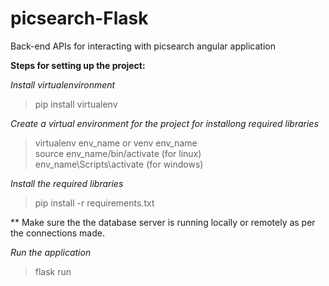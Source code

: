 # picsearch-Flask
Back-end APIs for interacting with picsearch angular application

**Steps for setting up the project:**

_Install virtualenvironment_
> pip install virtualenv

_Create a virtual environment for the project for installong required libraries_
> virtualenv env_name or venv env_name  
> source env_name/bin/activate (for linux)  
> env_name\Scripts\activate (for windows)  

_Install the required libraries_
> pip install -r requirements.txt

** Make sure the the database server is running locally or remotely as per the connections made.

_Run the application_
> flask run
